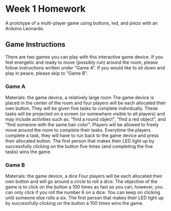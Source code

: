 # Week 1 Homework
A prototype of a multi-player game using buttons, led, and piezo with an Arduino Leonardo. 

## Game Instructions
There are two games you can play with this interactive game device. If you feel energetic and ready to move (possibly run) around the room, please follow instructions written under "Game A". If you would like to sit down and play in peace, please skip to "Game B".

### Game A
Materials: the game device, a relatively large room
The game device is placed in the center of the room and four players will be each allocated their own button. They will be given five tasks to complete individually. These tasks will be projected on a screen (or somewhere visible to all players) and may include activities such as: "find a round object", "find a red object", and "find someone with the same hair color". Players will be allowed to freely move around the room to complete their tasks. Everytime the players complete a task, they will have to run back to the game device and press their allocated button. The first person that makes their LED light up by successfully clicking on the button five times (and completing the five tasks) wins the game.

### Game B
Materials: the game device, a dice
Four players will be each allocated their own button and will go around a circle to roll a dice. The objective of the game is to click on the button a 100 times as fast as you can, however, you can only click if you roll the number 6 on a dice. You can keep on clicking until someone else rolls a six. The first person that makes their LED light up by successfully clicking on the button a 100 times wins the game.
